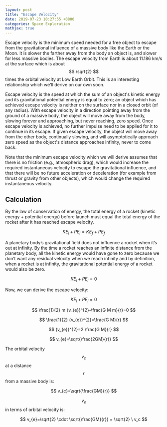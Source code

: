 ```yaml
---
layout: post
title: "Escape Velocity"
date: 2019-07-23 10:27:55 +0800
categories: Space Exploration
mathjax: true
---
```


Escape velocity is the minimum speed needed for a free object to escape from the gravitational influence of a massive body like the Earth or the Moon. It is slower the farther away from the body an object is, and slower for less massive bodies. The escape velocity from Earth is about 11.186 km/s at the surface which is about $$ \sqrt{2} $$ times the orbital velocity at Low Earth Orbit. This is an interesting relationship which we'll derive on our own soon.

Escape velocity is the speed at which the sum of an object's kinetic energy and its gravitational potential energy is equal to zero; an object which has achieved escape velocity is neither on the surface nor in a closed orbit (of any radius). With escape velocity in a direction pointing away from the ground of a massive body, the object will move away from the body, slowing forever and approaching, but never reaching, zero speed. Once escape velocity is achieved, no further impulse need to be applied for it to continue in its escape. If given escape velocity, the object will move away from the other body, continually slowing, and will asymptotically approach zero speed as the object's distance approaches infinity, never to come back.

Note that the minimum escape velocity which we will derive assumes that there is no friction (e.g., atmospheric drag), which would increase the required instantaneous velocity to escape the gravitational influence, and that there will be no future acceleration or deceleration (for example from thrust or gravity from other objects), which would change the required instantaneous velocity.

## Calculation

By the law of conservation of energy, the total energy of a rocket (kinetic energy + potential energy) before launch must equal the total energy of the rocket after it has reached escape velocity.

$$ KE_{i} + PE_{i} = KE_{f} + PE_{f} $$

A planetary body’s gravitational field does not influence a rocket when it’s out at infinity. By the time a rocket reaches an infinite distance from the planetary body, all the kinetic energy would have gone to zero because we don’t want any residual velocity when we reach infinity and by definition, when a rocket is at infinity, the gravitational potential energy of a rocket would also be zero.

$$ KE_{i} + PE_{i} = 0 $$

Now, we can derive the escape velocity:

$$ KE_{i} + PE_{i} = 0 $$

$$ \frac{1}{2} m {v_{e}}^{2}-\frac{G M m}{r}=0 $$

$$ \frac{1}{2} {v_{e}}^{2}=\frac{G M}{r} $$

$$ {v_{e}}^{2}=2 \frac{G M}{r} $$

$$ v_{e}=\sqrt{\frac{2GM}{r}} $$

The orbital velocity $$ v_{c} $$ at a distance $$ r $$ from a massive body is:

$$ v_{c}=\sqrt{\frac{GM}{r}} $$

$$ v_{e} $$ in terms of orbital velocity is:

$$ v_{e}=\sqrt{2} \cdot \sqrt{\frac{GM}{r}} = \sqrt{2} \ v_c $$